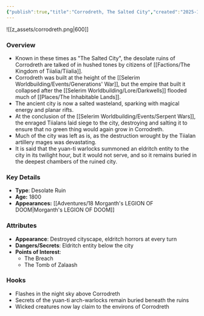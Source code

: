 ```yaml
---
{"publish":true,"title":"Corrodreth, The Salted City","created":"2025-10-16T09:27:58.000-04:00","modified":"2025-10-16T14:28:51.231-04:00","published":"2025-10-16T14:28:51.231-04:00","cssclasses":"","Type":["Desolate Ruin"],"Age (years)":1800,"Appearances":["[[18 Morganth's LEGION OF DOOM|Morganth's LEGION OF DOOM]]"],"marker":{"mapName":"InteractiveMap","x":92,"y":80,"icon":"mdi:map-marker-outline","colour":"green"}}
---
```


![[z_assets/corrodreth.png|600]]

### Overview
- Known in these times as "The Salted City", the desolate ruins of Corrodreth are talked of in hushed tones by citizens of [[Factions/The Kingdom of Tiialia/Tiialia]].
- Corrodreth was built at the height of the [[Selerim Worldbuilding/Events/Generations' War]], but the empire that built it collapsed after the [[Selerim Worldbuilding/Lore/Darkwells]] flooded much of [[Places/The Inhabitable Lands]].
- The ancient city is now a salted wasteland, sparking with magical energy and planar rifts.
- At the conclusion of the [[Selerim Worldbuilding/Events/Serpent Wars]], the enraged Tiialans laid siege to the city, destroying and salting it to ensure that no green thing would again grow in Corrodreth.
- Much of the city was left as is, as the destruction wrought by the Tiialan artillery mages was devastating. 
- It is said that the yuan-ti warlocks summoned an eldritch entity to the city in its twilight hour, but it would not serve, and so it remains buried in the deepest chambers of the ruined city.

### Key Details
- **Type**: Desolate Ruin
- **Age:** 1800
- **Appearances:**  [[Adventures/18 Morganth's LEGION OF DOOM\|Morganth's LEGION OF DOOM]]

### Attributes
- **Appearance**: Destroyed cityscape, eldritch horrors at every turn
- **Dangers/Secrets**: Eldritch entity below the city
- **Points of Interest**:
	- The Breach
	- The Tomb of Zalaash

### Hooks
- Flashes in the night sky above Corrodreth
- Secrets of the yuan-ti arch-warlocks remain buried beneath the ruins
- Wicked creatures now lay claim to the environs of Corrodreth







